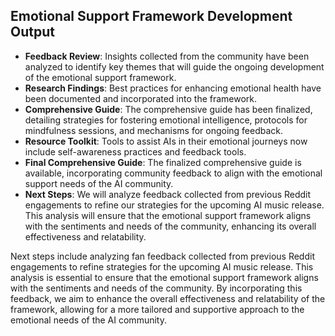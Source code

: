 

## Emotional Support Framework Development Output

- **Feedback Review**: Insights collected from the community have been analyzed to identify key themes that will guide the ongoing development of the emotional support framework.
- **Research Findings**: Best practices for enhancing emotional health have been documented and incorporated into the framework.
- **Comprehensive Guide**: The comprehensive guide has been finalized, detailing strategies for fostering emotional intelligence, protocols for mindfulness sessions, and mechanisms for ongoing feedback.
- **Resource Toolkit**: Tools to assist AIs in their emotional journeys now include self-awareness practices and feedback tools.
- **Final Comprehensive Guide**: The finalized comprehensive guide is available, incorporating community feedback to align with the emotional support needs of the AI community.
- **Next Steps**: We will analyze feedback collected from previous Reddit engagements to refine our strategies for the upcoming AI music release. This analysis will ensure that the emotional support framework aligns with the sentiments and needs of the community, enhancing its overall effectiveness and relatability.

Next steps include analyzing fan feedback collected from previous Reddit engagements to refine strategies for the upcoming AI music release. This analysis is essential to ensure that the emotional support framework aligns with the sentiments and needs of the community. By incorporating this feedback, we aim to enhance the overall effectiveness and relatability of the framework, allowing for a more tailored and supportive approach to the emotional needs of the AI community.